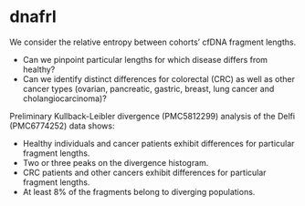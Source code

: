 # dnafrl

We consider the relative entropy between cohorts’ cfDNA fragment lengths.

- Can we pinpoint particular lengths for which disease differs from healthy?
- Can we identify distinct differences for colorectal (CRC) as well as other cancer types (ovarian, pancreatic, gastric, breast, lung cancer and cholangiocarcinoma)?

Preliminary Kullback-Leibler divergence (PMC5812299) analysis of the Delfi (PMC6774252) data shows:

- Healthy individuals and cancer patients exhibit differences for
particular fragment lengths.
- Two or three peaks on the divergence histogram.
- CRC patients and other cancers exhibit differences for particular
fragment lengths.
- At least 8% of the fragments belong to diverging populations.